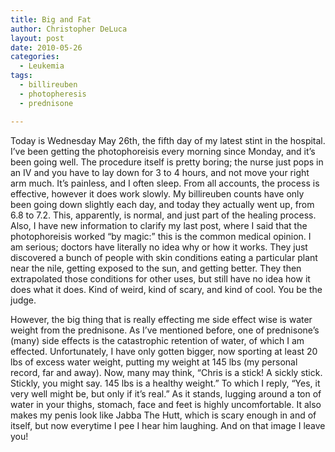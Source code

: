 ```yaml
---
title: Big and Fat
author: Christopher DeLuca
layout: post
date: 2010-05-26
categories:
  - Leukemia
tags:
  - billireuben
  - photopheresis
  - prednisone

---
```

Today is Wednesday May 26th, the fifth day of my latest stint in the hospital. I&#8217;ve been getting the photophoreisis every morning since Monday, and it&#8217;s been going well. The procedure itself is pretty boring; the nurse just pops in an IV and you have to lay down for 3 to 4 hours, and not move your right arm much. It&#8217;s painless, and I often sleep. From all accounts, the process is effective, however it does work slowly. My billireuben counts have only been going down slightly each day, and today they actually went up, from 6.8 to 7.2. This, apparently, is normal, and just part of the healing process. Also, I have new information to clarify my last post, where I said that the photophoreisis worked &#8220;by magic:&#8221; this is the common medical opinion. I am serious; doctors have literally no idea why or how it works. They just discovered a bunch of people with skin conditions eating a particular plant near the nile, getting exposed to the sun, and getting better. They then extrapolated those conditions for other uses, but still have no idea how it does what it does. Kind of weird, kind of scary, and kind of cool. You be the judge.

However, the big thing that is really effecting me side effect wise is water weight from the prednisone. As I&#8217;ve mentioned before, one of prednisone&#8217;s (many) side effects is the catastrophic retention of water, of which I am effected. Unfortunately, I have only gotten bigger, now sporting at least 20 lbs of excess water weight, putting my weight at 145 lbs (my personal record, far and away). Now, many may think, &#8220;Chris is a stick! A sickly stick. Stickly, you might say. 145 lbs is a healthy weight.&#8221; To which I reply, &#8220;Yes, it very well might be, but only if it&#8217;s real.&#8221; As it stands, lugging around a ton of water in your thighs, stomach, face and feet is highly uncomfortable. It also makes my penis look like Jabba The Hutt, which is scary enough in and of itself, but now everytime I pee I hear him laughing. And on that image I leave you!
